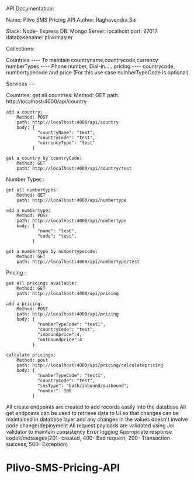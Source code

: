 API Documentation:

Name: Plivo SMS Pricing API
Author: Raghavendra Sai

Stack: Node- Express
DB: Mongo
Server: localhost
port: 27017
databasename: plivomaster

Collections:

Countries ---- To maintain countryname,countrycode,currency
numberTypes ---- Phone number, Dial-in.....
pricing ---- countrycode, numbertypecode and price (For this use case numberTypeCode is optional)


Services ---

Countries:
    get all countries:
        Method: GET
        path: http://localhost:4000/api/country
    
    add a country:
        Method: POST
        path: http://localhost:4000/api/country
        body: {
	            "countryName": "test",
                "countryCode": "test",
                "currencyType": "test"
              }

    get a country by countryCode:
        Method: GET
        path: http://localhost:4000/api/country/test


Number Types :

    get all numbertypes:
        Method: GET
        path: http://localhost:4000/api/numbertype
    
    add a numbertype:
        Method: POST
        path: http://localhost:4000/api/numbertype
        body: {
	            "name": "test",
                "code": "test",
              }

    get a numbertype by numbertypecode:
        Method: GET
        path: http://localhost:4000/api/numbertype/test


Pricing :

    get all pricings available:
        Method: GET
        path: http://localhost:4000/api/pricing
    
    add a pricing:
        Method: POST
        path: http://localhost:4000/api/pricing
        body: {
                "numberTypeCode": "test1",
                "countryCode": "test",
                "inboundprice":4,
                "outboundprice":4
              }

    calculate pricings:
        Method: post
        path: http://localhost:4000/api/pricing/calculatepricing
        body: {
                "numberTypeCode": "test1",
                "countryCode": "test",
                "smsType": "both/inbound/outbound",
                "number": 100
              }


All create endpoints are created to add records easily into the database
All get endpoints can be used to retrieve data to UI so that changes can be maintained in database layer and any changes in the values doesn't involve code change/deployment
All request payloads are validated using Joi validator to maintain consistency
Error logging
Appropriate response codes/messages(201- created, 400- Bad request, 200- Transaction success, 500- Exception)

# Plivo-SMS-Pricing-API

